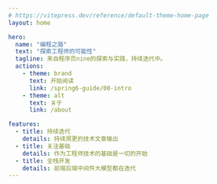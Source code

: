 ```yaml
---
# https://vitepress.dev/reference/default-theme-home-page
layout: home

hero:
  name: "编程之路"
  text: "探索工程师的可能性"
  tagline: 来自程序员nine的探索与实践，持续迭代中。
  actions:
    - theme: brand
      text: 开始阅读
      link: /spring6-guide/00-intro
    - theme: alt
      text: 关于
      link: /about

features:
  - title: 持续迭代
    details: 持续周更的技术文章输出
  - title: 关注基础
    details: 作为工程师技术的基础是一切的开始
  - title: 全栈开发
    details: 前端后端中间件大模型都在迭代
---
```


